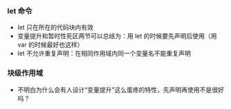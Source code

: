 ### let 命令
* let 只在所在的代码块内有效
* 变量提升和暂时性死区两节可以总结为：用 let 的时候要先声明后使用（用 var 的时候最好也这样）
* let 不允许重复声明：在相同作用域内同一个变量名不能重复声明

### 块级作用域
* 不明白为什么会有人设计“变量提升”这么蛋疼的特性，先声明再使用不是很好吗？
